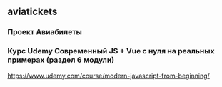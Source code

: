 <h2> aviatickets </h2>
<h3> Проект Авиабилеты </h3>
<h3> Курс Udemy Современный JS + Vue c нуля на реальных примерах (раздел 6 модули) </h3>
<a href = 'https://www.udemy.com/course/modern-javascript-from-beginning/'>https://www.udemy.com/course/modern-javascript-from-beginning/</a>



